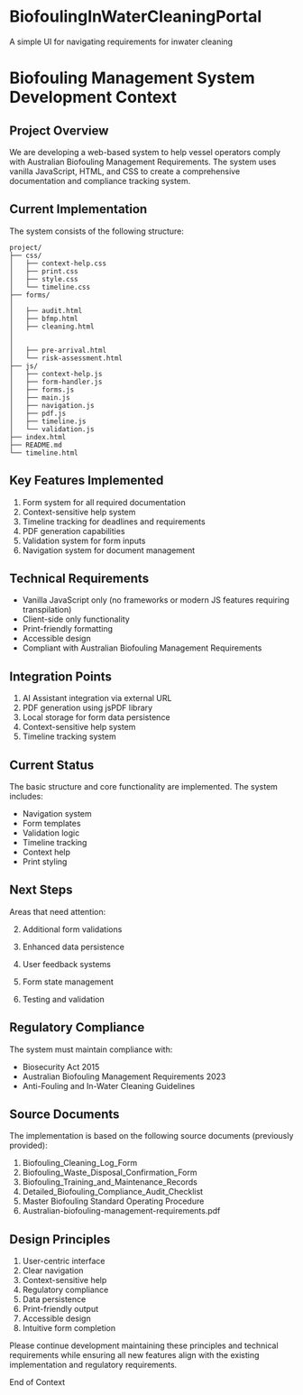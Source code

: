 # BiofoulingInWaterCleaningPortal
A simple UI for navigating requirements for inwater cleaning

# Biofouling Management System Development Context

## Project Overview
We are developing a web-based system to help vessel operators comply with Australian Biofouling Management Requirements. The system uses vanilla JavaScript, HTML, and CSS to create a comprehensive documentation and compliance tracking system.

## Current Implementation
The system consists of the following structure:

```
project/
├── css/
│   ├── context-help.css
│   ├── print.css
│   ├── style.css
│   └── timeline.css
├── forms/
│   
│   ├── audit.html
│   ├── bfmp.html
│   ├── cleaning.html
│   
│  
│   ├── pre-arrival.html
│   └── risk-assessment.html
├── js/
│   ├── context-help.js
│   ├── form-handler.js
│   ├── forms.js
│   ├── main.js
│   ├── navigation.js
│   ├── pdf.js
│   ├── timeline.js
│   └── validation.js
├── index.html
├── README.md
└── timeline.html
```

## Key Features Implemented
1. Form system for all required documentation
2. Context-sensitive help system
3. Timeline tracking for deadlines and requirements
4. PDF generation capabilities
5. Validation system for form inputs
6. Navigation system for document management

## Technical Requirements
- Vanilla JavaScript only (no frameworks or modern JS features requiring transpilation)
- Client-side only functionality
- Print-friendly formatting
- Accessible design
- Compliant with Australian Biofouling Management Requirements

## Integration Points
1. AI Assistant integration via external URL
2. PDF generation using jsPDF library
3. Local storage for form data persistence
4. Context-sensitive help system
5. Timeline tracking system

## Current Status
The basic structure and core functionality are implemented. The system includes:
- Navigation system
- Form templates
- Validation logic
- Timeline tracking
- Context help
- Print styling

## Next Steps
Areas that need attention:

2. Additional form validations
3. Enhanced data persistence
4. User feedback systems
5. Form state management

8. Testing and validation

## Regulatory Compliance
The system must maintain compliance with:
- Biosecurity Act 2015
- Australian Biofouling Management Requirements 2023
- Anti-Fouling and In-Water Cleaning Guidelines

## Source Documents
The implementation is based on the following source documents (previously provided):
1. Biofouling_Cleaning_Log_Form
2. Biofouling_Waste_Disposal_Confirmation_Form
3. Biofouling_Training_and_Maintenance_Records
4. Detailed_Biofouling_Compliance_Audit_Checklist
5. Master Biofouling Standard Operating Procedure
6. Australian-biofouling-management-requirements.pdf

## Design Principles
1. User-centric interface
2. Clear navigation
3. Context-sensitive help
4. Regulatory compliance
5. Data persistence
6. Print-friendly output
7. Accessible design
8. Intuitive form completion

Please continue development maintaining these principles and technical requirements while ensuring all new features align with the existing implementation and regulatory requirements.

End of Context